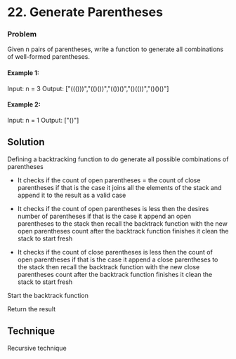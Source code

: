 # 22. Generate Parentheses

### Problem

Given n pairs of parentheses, write a function to generate all combinations of well-formed parentheses.

#### Example 1:

Input: n = 3
Output: ["((()))","(()())","(())()","()(())","()()()"]

#### Example 2:

Input: n = 1
Output: ["()"]

## Solution

Defining a backtracking function to do generate all possible combinations of parentheses 

- It checks if the count of open parentheses = the count of close parentheses if that is the case it joins all the elements of the stack and append it to the result as a valid case

- It checks if the count of open parentheses is less then the desires number of parentheses if that is the case it append an open parentheses to the stack then recall the backtrack function with the new open parentheses count after the backtrack function finishes it clean the stack to start fresh

- It checks if the count of close parentheses is less then the count of open parentheses if that is the case it append a close parentheses to the stack then recall the backtrack function with the new close parentheses count after the backtrack function finishes it clean the stack to start fresh

Start the backtrack function

Return the result 

## Technique

Recursive technique 